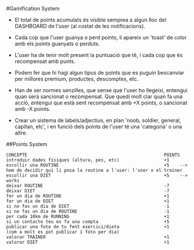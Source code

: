 #Gamification System

- El total de points acumulats és visible semprea a algun lloc del DASHBOARD de l'user (al costat de les notificacions).
- Cada cop que l'user guanya o perd points, li apareix un 'toast' de color amb els points guanyats o perduts.
- L'user ha de tenir molt present la puntuació que té, i cada cop que és recompensat amb punts.
- Podem fer que hi hagi algun tipus de points que es puguin bescanviar per millores premium, productes, descomptes, etc.

- Han de ser normes senzilles, que sense que l'user ho llegeixi, entengui quan serà sancionat o recompensat. Que quedi molt clar quan fa una acció, entengui que està sent recompensat amb +X points, o sancionat amb -X points.

- Crear un sistema de labels/adjectius, en plan 'noob, soldier, general, capitan, etc', i en funció dels points de l'user té una 'categoria' o una altre.


##Points System
```
CONCEPTE                                                    POINTS
introduir dades físiques (altura, pes, etc)                 +1
escollir una ROUTINE                                        +5    --> hem de decidir qui li posa la routine a l'user: l'user o el trainer
escollir una DIET                                           +5    --> works
deixar ROUTINE                                              -7
deixar DIET                                                 -7
fer un dia de ROUTINE                                       +1
fer un dia de DIET                                          +1
si no fas un dia de DIET                                    -1
si no fas un dia de ROUTINE                                 -1
per cada 10km de RUNNING                                    +1
si un contacte teu es fa una compta                         +5
publicar una foto de tu fent exercici/dieta                 +1
(com a molt es pot publicar 1 foto per dia)
valorar TRAINER                                             +1
valorar DIET                                                +1
```
